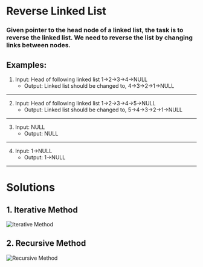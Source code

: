 # Reverse Linked List
### Given pointer to the head node of a linked list, the task is to reverse the linked list. We need to reverse the list by changing links between nodes.

## Examples:
1. Input: Head of following linked list
1->2->3->4->NULL
    * Output: Linked list should be changed to,
4->3->2->1->NULL
---
2. Input: Head of following linked list
1->2->3->4->5->NULL
    * Output: Linked list should be changed to,
5->4->3->2->1->NULL
---
3. Input: NULL
    * Output: NULL
---
4. Input: 1->NULL
    * Output: 1->NULL
---
# Solutions
## 1. Iterative Method
![Iterative Method](https://media.geeksforgeeks.org/wp-content/cdn-uploads/RGIF2.gif "Iterative Method")

## 2. Recursive Method
![Recursive Method](https://www.geeksforgeeks.org/wp-content/uploads/2009/07/Linked-List-Rverse.gif "Recursive Method")